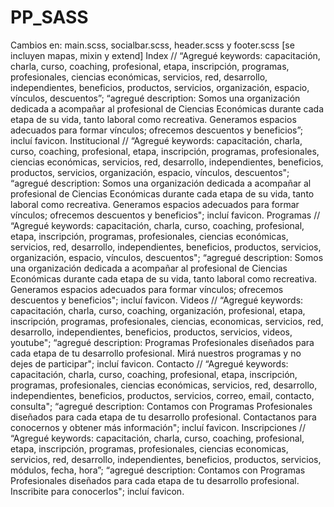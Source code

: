 # PP_SASS
Cambios en: main.scss, socialbar.scss, header.scss y footer.scss [se incluyen mapas, mixin y extend]
Index // “Agregué keywords: capacitación, charla, curso, coaching, profesional, etapa, inscripción, programas, profesionales, ciencias económicas, servicios, red, desarrollo, independientes, beneficios, productos, servicios, organización, espacio, vínculos, descuentos”; “agregué description: Somos una organización dedicada a acompañar al profesional de Ciencias Económicas durante cada etapa de su vida, tanto laboral como recreativa. Generamos espacios adecuados para formar vínculos; ofrecemos descuentos y beneficios”; incluí favicon.
Institucional // “Agregué keywords: capacitación, charla, curso, coaching, profesional, etapa, inscripción, programas, profesionales, ciencias económicas, servicios, red, desarrollo, independientes, beneficios, productos, servicios, organización, espacio, vínculos, descuentos"; “agregué description: Somos una organización dedicada a acompañar al profesional de Ciencias Económicas durante cada etapa de su vida, tanto laboral como recreativa. Generamos espacios adecuados para formar vínculos; ofrecemos descuentos y beneficios"; incluí favicon.
Programas // “Agregué keywords: capacitación, charla, curso, coaching, profesional, etapa, inscripción, programas, profesionales, ciencias económicas, servicios, red, desarrollo, independientes, beneficios, productos, servicios, organización, espacio, vínculos, descuentos"; “agregué description: Somos una organización dedicada a acompañar al profesional de Ciencias Económicas durante cada etapa de su vida, tanto laboral como recreativa. Generamos espacios adecuados para formar vínculos; ofrecemos descuentos y beneficios"; incluí favicon.
Videos // “Agregué keywords: capacitación, charla, curso, coaching, organización, profesional, etapa, inscripción, programas, profesionales, ciencias, economicas, servicios, red, desarrollo, independientes, beneficios, productos, servicios, videos, youtube"; “agregué description: Programas Profesionales diseñados para cada etapa de tu desarrollo profesional. Mirá nuestros programas y no dejes de participar"; incluí favicon.
Contacto // “Agregué keywords: capacitación, charla, curso, coaching, profesional, etapa, inscripción, programas, profesionales, ciencias económicas, servicios, red, desarrollo, independientes, beneficios, productos, servicios, correo, email, contacto, consulta"; “agregué description: Contamos con Programas Profesionales diseñados para cada etapa de tu desarrollo profesional. Contactanos para conocernos y obtener más información"; incluí favicon.
Inscripciones // “Agregué keywords: capacitación, charla, curso, coaching, profesional, etapa, inscripción, programas, profesionales, ciencias economicas, servicios, red, desarrollo, independientes, beneficios, productos, servicios, módulos, fecha, hora”; “agregué description: Contamos con Programas Profesionales diseñados para cada etapa de tu desarrollo profesional. Inscribite para conocerlos"; incluí favicon.


